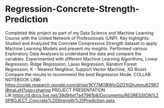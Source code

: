 # Regression-Concrete-Strength-Prediction
Completed this project as part of my Data Science and Machine Learning Course with the United Network of Professionals (UNP). Key highlights:
Studied and Analyzed the Concrete Compressive Strength dataset to apply Machine Learning Models and present my insights.
Performed various Exploratory Data Analyses to understand the data and compare the variables.
Experimented with different Machine Learning Algorithms, Linear Regression, Ridge Regression, Lasso Regression, Random Forest Regression, K - Nearest Neighbor, Support Vector Machine, XG Boost.
Compare the results to recommend the best Regression Mode.
COLLAB NOTEBOOK LINK:
https://colab.research.google.com/drive/1KY7MOBWloQZG1tQhuhmu6Z9R7j8maLeH?usp=sharing
PROJECT PRESENTATION LIK:https://d.docs.live.net/39d94ef7a47961b8/Documents/REGRESSION%20PROJECT_Concrete%20Strength%20Prediction.pptx
